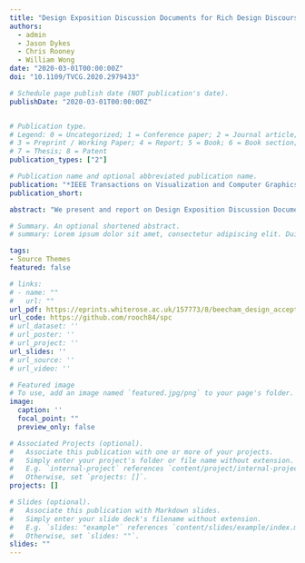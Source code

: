 ```yaml
---
title: "Design Exposition Discussion Documents for Rich Design Discourse in Applied Visualization"
authors:
  - admin
  - Jason Dykes
  - Chris Rooney
  - William Wong
date: "2020-03-01T00:00:00Z"
doi: "10.1109/TVCG.2020.2979433"

# Schedule page publish date (NOT publication's date).
publishDate: "2020-03-01T00:00:00Z"


# Publication type.
# Legend: 0 = Uncategorized; 1 = Conference paper; 2 = Journal article;
# 3 = Preprint / Working Paper; 4 = Report; 5 = Book; 6 = Book section;
# 7 = Thesis; 8 = Patent
publication_types: ["2"]

# Publication name and optional abbreviated publication name.
publication: "*IEEE Transactions on Visualization and Computer Graphics*, 27(8): 3451--3462"
publication_short:

abstract: "We present and report on Design Exposition Discussion Documents (DExDs), a new means of fostering collaboration between visualization designers and domain experts in applied visualization research. DExDs are a collection of semi-interactive web-based documents used to promote design discourse: to communicate new visualization designs, and their underlying rationale, and to elicit feedback and new design ideas. Developed and applied during a four-year visual data analysis project in criminal intelligence, these documents enabled a series of visualization re-designs to be explored by crime analysts remotely – in a flexible and authentic way. The DExDs were found to engender a level of engagement that is qualitatively distinct from more traditional methods of feedback elicitation, supporting the kind of informed, iterative and design-led feedback that is core to applied visualization research. They also offered a solution to limited and intermittent contact between analyst and visualization researcher and began to address more intractable deficiencies, such as social desirability-bias, common to applied visualization projects. Crucially, DExDs conferred to domain experts greater agency over the design process – collaborators proposed design suggestions, justified with design knowledge, that directly influenced the re-redesigns. We provide context that allows the contributions to be transferred to a range of settings."

# Summary. An optional shortened abstract.
# summary: Lorem ipsum dolor sit amet, consectetur adipiscing elit. Duis posuere tellus ac convallis placerat. Proin tincidunt magna sed ex sollicitudin condimentum.

tags:
- Source Themes
featured: false

# links:
# - name: ""
#   url: ""
url_pdf: https://eprints.whiterose.ac.uk/157773/8/beecham_design_accepted.pdf
url_code: https://github.com/rooch84/spc
# url_dataset: ''
# url_poster: ''
# url_project: ''
url_slides: ''
# url_source: ''
# url_video: ''

# Featured image
# To use, add an image named `featured.jpg/png` to your page's folder.
image:
  caption: ''
  focal_point: ""
  preview_only: false

# Associated Projects (optional).
#   Associate this publication with one or more of your projects.
#   Simply enter your project's folder or file name without extension.
#   E.g. `internal-project` references `content/project/internal-project/index.md`.
#   Otherwise, set `projects: []`.
projects: []

# Slides (optional).
#   Associate this publication with Markdown slides.
#   Simply enter your slide deck's filename without extension.
#   E.g. `slides: "example"` references `content/slides/example/index.md`.
#   Otherwise, set `slides: ""`.
slides: ""
---
```

